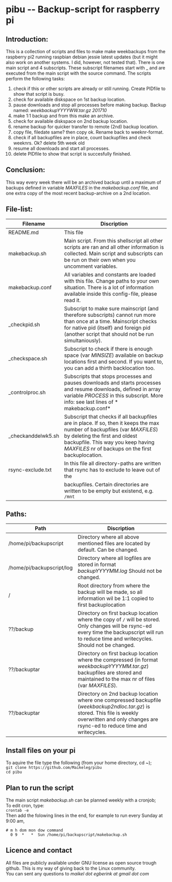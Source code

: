 # pibu  --  Backup-script for raspberry pi

## Introduction:
This is a collection of scripts and files to make make weekbackups from the raspberry pi2 running raspbian
debian jessie latest updates (but it might also work on another systems. I did, however, not tested that).
There is one main script and 4 subscripts. These subscript filenames start with _ and are executed from 
the main script with the source command. The scripts perform the following tasks:
 1. check if this or other scripts are already or still running. Create PIDfile to show that script is busy.
 2. check for available diskspace on 1st backup location.
 3. pause downloads and stop all processes before making backup. Backup named: *weekbackupYYYYWW.tar.gz 201710*
 4. make 1:1 backup and from this make an archive.
 5. check for available diskspace on 2nd backup location.
 6. rename backup for quicker transfer to remote (2nd) backup location.
 7. copy file, filedate same? then copy ok. Rename back to weeknr-format. 
 8. check if all backupfiles are in place, count backupfiles and check weeknrs. Ok? delete 5th week old
 9. resume all downloads and start all processes.
10. delete PIDfile to show that script is succesfully finished.

## Conclusion:
This way every week there will be an archived backup until a maximum of backups defined in variable
*MAXFILES* in the  *makebackup.conf*  file, and one extra copy of the most recent backup-archive on a 2nd location.

## File-list:

|Filename          | Discription                                                                                
| ---------------- | ------------------------------------------------------------------------------------------ 
|README.md         | This file                                                                                  
|makebackup.sh     | Main script. From this shellscript all other scripts are ran and all other information is collected. Main script and subscripts can be run on their own when you uncomment variables.
|makebackup.conf   | All variables and constants are loaded with this file. Change paths to your own situation. There is a lot of information available inside this config-file, please read it.
|_checkpid.sh      | Subscript to make sure mainscript (and therefore subscripts) cannot run more than once at a time. Mainscript checks for native pid (itself) and foreign pid (another script that should not be run simultaniously). 
|_checkspace.sh    | Subscript to check if there is enough space (var *MINSIZE*) available on backup locations first and second. If you want to, you can add a thirth backlocation too.
|_controlproc.sh   | Subscripts that stops processes and pauses downloads and starts processes and resume downloads, defined in array variable *PROCESS* in this subscript. More info: see last lines of * makebackup.conf*
|_checkanddelwk5.sh| Subscript that checks if all backupfiles are in place. If so, then it keeps the max number of backupfiles (var *MAXFILES*) by deleting the first and oldest backupfile. This way you keep having *MAXFILES* nr of backups on the first backuplocation.
|rsync-exclude.txt | In this file all directory-paths are written that rsync has to exclude to leave out of the 
|                  | backupfiles. Certain directories are written to be empty but existend, e.g.  `/mnt`
 
## Paths:

Path                      | Discription
--------------------------|------------------
/home/pi/backupscript     | Directory where all above mentioned files are located by default. Can be changed.
/home/pi/backupscript/log | Directory where all logfiles are stored in format  *backupYYYYMM.log*  Should not be changed.
/                         | Root directory from where the backup will be made, so all information wil be 1:1 copied to first backuplocation
??/backup                 | Directory on first backup location where the copy of `/` will be stored. Only changes will be rsync-ed every time the backupscript will run to reduce time and writecycles. Should not be changed.
??/backuptar              | Directory on first backup location where the compressed (in format *weekbackupYYYYMM.tar.gz*) backupfiles are stored and maintained to the max nr of files (var *MAXFILES*).
??/backuptar              | Directory on 2nd backup location where one compressed backupfile (*weekbackup2ndloc.tar.gz*) is stored. This file is weekly overwritten and only changes are rsync-ed to reduce time and writecycles.       

## Install files on your pi
To aquire the file type the following (from your home directory, cd ~);  
`git clone https://github.com/Maikeleg/pibu`  
`cd pibu`

## Plan to run the script
The main script  *makebackup.sh*  can be planned weekly with a cronjob;  
To edit cron, type:  
  `crontab -e`  
Then add the folowing lines in the end, for example to run every Sunday at 9:00 am, 

`# m h dom mon dow command`  
`  0 9  *   *  Sun /home/pi/backupscript/makebackup.sh`  

## Licence and contact
All files are publicly available under GNU license as open source trough github.
This is my way of giving back to the Linux community.  
You can sent any questions to *maikel dot egberink at gmail dot com*







